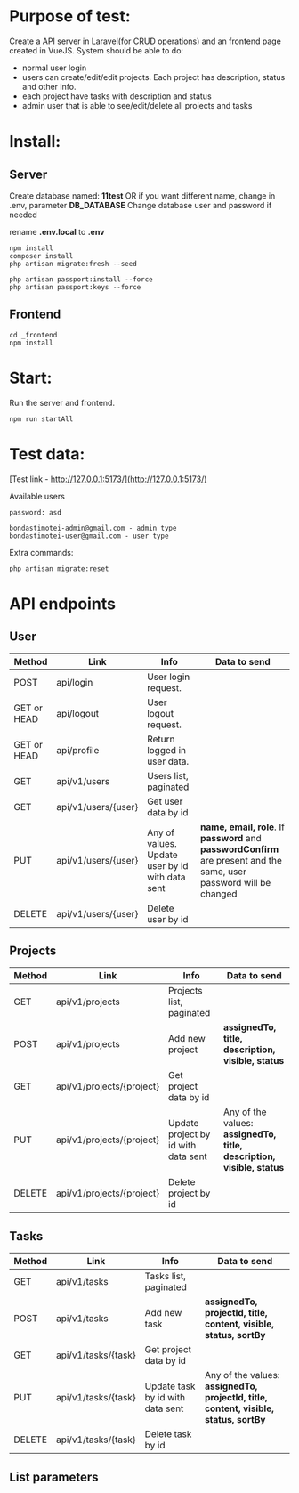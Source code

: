 # Purpose of test:

Create a API server in Laravel(for CRUD operations) and an frontend page created in VueJS.
System should be able to do:

-   normal user login
-   users can create/edit/edit projects. Each project has description, status and other info.
-   each project have tasks with description and status
-   admin user that is able to see/edit/delete all projects and tasks

# Install:

## Server

Create database named: **11test** OR if you want different name, change in .env, parameter **DB_DATABASE**
Change database user and password if needed

rename **.env.local** to **.env**

```
npm install
composer install
php artisan migrate:fresh --seed

php artisan passport:install --force
php artisan passport:keys --force
```

## Frontend

```
cd _frontend
npm install
```

# Start:

Run the server and frontend.

```
npm run startAll
```

# Test data:

[Test link - http://127.0.0.1:5173/](http://127.0.0.1:5173/)

Available users

```
password: asd

bondastimotei-admin@gmail.com - admin type
bondastimotei-user@gmail.com - user type
```

Extra commands:

```
php artisan migrate:reset
```

# API endpoints

## User

| Method      | Link                | Info                                            | Data to send                                                                                                           |
| ----------- | ------------------- | ----------------------------------------------- | ---------------------------------------------------------------------------------------------------------------------- |
| POST        | api/login           | User login request.                             |                                                                                                                        |
| GET or HEAD | api/logout          | User logout request.                            |                                                                                                                        |
| GET or HEAD | api/profile         | Return logged in user data.                     |                                                                                                                        |
| GET         | api/v1/users        | Users list, paginated                           |                                                                                                                        |
| GET         | api/v1/users/{user} | Get user data by id                             |                                                                                                                        |
| PUT         | api/v1/users/{user} | Any of values. Update user by id with data sent | **name, email, role**. If **password** and **passwordConfirm** are present and the same, user password will be changed |
| DELETE      | api/v1/users/{user} | Delete user by id                               |                                                                                                                        |

## Projects

| Method | Link                      | Info                                | Data to send                                                           |
| ------ | ------------------------- | ----------------------------------- | ---------------------------------------------------------------------- |
| GET    | api/v1/projects           | Projects list, paginated            |                                                                        |
| POST   | api/v1/projects           | Add new project                     | **assignedTo, title, description, visible, status**                    |
| GET    | api/v1/projects/{project} | Get project data by id              |                                                                        |
| PUT    | api/v1/projects/{project} | Update project by id with data sent | Any of the values: **assignedTo, title, description, visible, status** |
| DELETE | api/v1/projects/{project} | Delete project by id                |                                                                        |

## Tasks

| Method | Link                | Info                             | Data to send                                                                          |
| ------ | ------------------- | -------------------------------- | ------------------------------------------------------------------------------------- |
| GET    | api/v1/tasks        | Tasks list, paginated            |                                                                                       |
| POST   | api/v1/tasks        | Add new task                     | **assignedTo, projectId, title, content, visible, status, sortBy**                    |
| GET    | api/v1/tasks/{task} | Get project data by id           |                                                                                       |
| PUT    | api/v1/tasks/{task} | Update task by id with data sent | Any of the values: **assignedTo, projectId, title, content, visible, status, sortBy** |
| DELETE | api/v1/tasks/{task} | Delete task by id                |                                                                                       |

## List parameters
